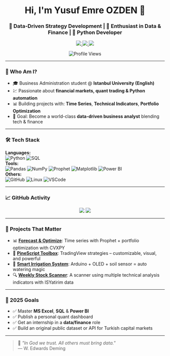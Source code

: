 <h1 align="center">Hi, I'm Yusuf Emre OZDEN 👋</h1>
<h3 align="center">🚀 Data-Driven Strategy Development | 🧠 Enthusiast in Data & Finance | 🐍 Python Developer</h3>

<p align="center">
  <a href="https://linkedin.com/in/yusufemreozden" target="_blank">
    <img src="https://img.shields.io/badge/LinkedIn-0077B5?style=flat&logo=linkedin&logoColor=white" />
  </a>
  <a href="mailto:info@yusufemreozden.com" target="_blank">
    <img src="https://img.shields.io/badge/Email-info@yusufemreozden.com-D14836?style=flat&logo=gmail&logoColor=white" />
  </a>
  <a href="https://twitter.com/yusufemre_ozden" target="_blank">
    <img src="https://img.shields.io/badge/Twitter-1DA1F2?style=flat&logo=twitter&logoColor=white" />
  </a>
</p>
<p align="center">
  <img src="https://komarev.com/ghpvc/?username=yusufemreozden&color=blue&style=flat" alt="Profile Views" />
</p>

---

### 🧭 Who Am I?

- 🎓 Business Administration student @ **Istanbul University (English)**
- 💹 Passionate about **financial markets, quant trading & Python automation**
- 📊 Building projects with: **Time Series**, **Technical Indicators**, **Portfolio Optimization**
- 🎯 Goal: Become a world-class **data-driven business analyst** blending tech & finance

---

### 🛠️ Tech Stack

**Languages:**  
![Python](https://img.shields.io/badge/-Python-3776AB?style=flat&logo=python&logoColor=white) 
![SQL](https://img.shields.io/badge/-SQL-4479A1?style=flat&logo=mysql&logoColor=white)  
**Tools:**  
![Pandas](https://img.shields.io/badge/-Pandas-150458?style=flat&logo=pandas&logoColor=white)
![NumPy](https://img.shields.io/badge/-NumPy-013243?style=flat&logo=numpy&logoColor=white)
![Prophet](https://img.shields.io/badge/-Prophet-212121?style=flat)
![Matplotlib](https://img.shields.io/badge/-Matplotlib-008080?style=flat)
![Power BI](https://img.shields.io/badge/-PowerBI-F2C811?style=flat&logo=powerbi&logoColor=black)  
**Others:**  
![GitHub](https://img.shields.io/badge/-GitHub-181717?style=flat&logo=github&logoColor=white)
![Linux](https://img.shields.io/badge/-Linux-FCC624?style=flat&logo=linux&logoColor=black)
![VSCode](https://img.shields.io/badge/-VSCode-007ACC?style=flat&logo=visual-studio-code&logoColor=white)

---

### 📈 GitHub Activity

<p align="center">
  <img src="https://github-readme-stats.vercel.app/api?username=yusufemreozden&show_icons=true&theme=github_dark&bg_color=00000000" />
  <img src="https://github-readme-stats.vercel.app/api/top-langs/?username=yusufemreozden&layout=compact&theme=github_dark&bg_color=00000000" />
</p>

---

### 🧠 Projects That Matter

- 📊 [**Forecast & Optimize**](https://github.com/yusufemreozden/time-series-forecasting-and-portfolio-optimization): Time series with Prophet + portfolio optimization with CVXPY  
- 🧪 [**PineScript Toolbox**](https://github.com/yusufemreozden/strategy-toolbox-pine): TradingView strategies – customizable, visual, and powerful  
- 🌿 [**Smart Irrigation System**](https://github.com/yusufemreozden/smart-plant-irrigation): Arduino + OLED + soil sensor = auto watering magic  
- 🔍 [**Weekly Stock Scanner**](https://github.com/yusufemreozden/weekly-stock-scanner): A scanner using multiple technical analysis indicators with ISYatirim data

---

### 🚀 2025 Goals

- ✅ Master **MS Excel**, **SQL** & **Power BI**  
- ✅ Publish a personal quant dashboard  
- ✅ Get an internship in a **data/finance** role  
- ✅ Build an original public dataset or API for Turkish capital markets

---

> 💬 _"In God we trust. All others must bring data."_  
> — W. Edwards Deming
